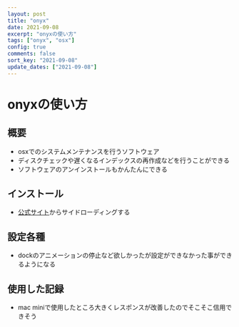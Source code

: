 ```yaml
---
layout: post
title: "onyx"
date: 2021-09-08
excerpt: "onyxの使い方"
tags: ["onyx", "osx"]
config: true
comments: false
sort_key: "2021-09-08"
update_dates: ["2021-09-08"]
---
```


# onyxの使い方

## 概要
 - osxでのシステムメンテナンスを行うソフトウェア
 - ディスクチェックや遅くなるインデックスの再作成などを行うことができる
 - ソフトウェアのアンインストールもかんたんにできる

## インストール
 - [公式サイト](https://www.titanium-software.fr/en/onyx.html)からサイドローディングする

## 設定各種
 - dockのアニメーションの停止など欲しかったが設定ができなかった事ができるようになる

## 使用した記録
 - mac miniで使用したところ大きくレスポンスが改善したのでそこそこ信用できそう

